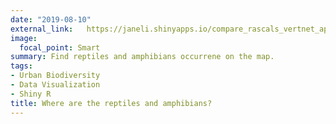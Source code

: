 ```yaml
---
date: "2019-08-10"
external_link:   https://janeli.shinyapps.io/compare_rascals_vertnet_app/
image:
  focal_point: Smart
summary: Find reptiles and amphibians occurrene on the map.
tags:
- Urban Biodiversity
- Data Visualization
- Shiny R
title: Where are the reptiles and amphibians?
---
```

